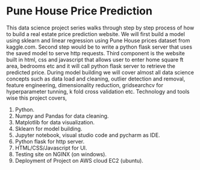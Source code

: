 # Pune House Price Prediction

This data science project series walks through step by step process of how to build a real estate price prediction website. We will first build a model using sklearn and linear regression using Pune House prices dataset from kaggle.com. Second step would be to write a python flask server that uses the saved model to serve http requests. Third component is the website built in html, css and javascript that allows user to enter home square ft area, bedrooms etc and it will call python flask server to retrieve the predicted price. During model building we will cover almost all data science concepts such as data load and cleaning, outlier detection and removal, feature engineering, dimensionality reduction, gridsearchcv for hyperparameter tunning, k fold cross validation etc. Technology and tools wise this project covers,

1. Python.
2. Numpy and Pandas for data cleaning.
3. Matplotlib for data visualization.
4. Sklearn for model building.
5. Jupyter notebook, visual studio code and pycharm as IDE.
6. Python flask for http server.
7. HTML/CSS/Javascript for UI.
8. Testing site on NGINX (on windows).
9. Deployment of Project on AWS cloud EC2 (ubuntu).
